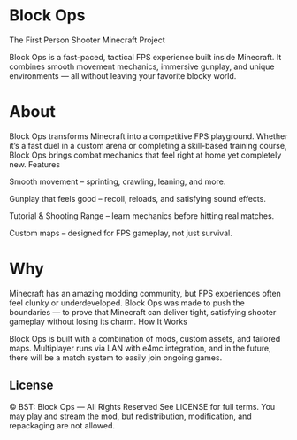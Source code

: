 # Block Ops

The First Person Shooter Minecraft Project

Block Ops is a fast-paced, tactical FPS experience built inside Minecraft. It combines smooth movement mechanics, immersive gunplay, and unique environments — all without leaving your favorite blocky world.

# About

Block Ops transforms Minecraft into a competitive FPS playground. Whether it’s a fast duel in a custom arena or completing a skill-based training course, Block Ops brings combat mechanics that feel right at home yet completely new.
Features

 Smooth movement – sprinting, crawling, leaning, and more.
 
 Gunplay that feels good – recoil, reloads, and satisfying sound effects.
 
 Tutorial & Shooting Range – learn mechanics before hitting real matches.

 Custom maps – designed for FPS gameplay, not just survival.

# Why

Minecraft has an amazing modding community, but FPS experiences often feel clunky or underdeveloped.
Block Ops was made to push the boundaries — to prove that Minecraft can deliver tight, satisfying shooter gameplay without losing its charm.
How It Works

Block Ops is built with a combination of mods, custom assets, and tailored maps.
Multiplayer runs via LAN with e4mc integration, and in the future, there will be a match system to easily join ongoing games.

## License

© BST: Block Ops — All Rights Reserved
See LICENSE for full terms.
You may play and stream the mod, but redistribution, modification, and repackaging are not allowed.
